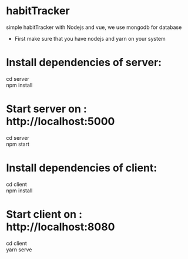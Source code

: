 # habitTracker
simple habitTracker with Nodejs and vue, we use mongodb for database

- First make sure that you have nodejs and yarn on your system

 # Install dependencies of server:
  cd server  
  npm install  

# Start server on : http://localhost:5000
  cd server  
  npm start  

# Install dependencies of client:
  cd client  
  npm install  

# Start client on : http://localhost:8080
  cd client  
  yarn serve  
